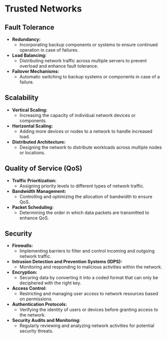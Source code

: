 # Trusted Networks

## Fault Tolerance
- **Redundancy:**
  - Incorporating backup components or systems to ensure continued operation in case of failures.
- **Load Balancing:**
  - Distributing network traffic across multiple servers to prevent overload and enhance fault tolerance.
- **Failover Mechanisms:**
  - Automatic switching to backup systems or components in case of a failure.

## Scalability
- **Vertical Scaling:**
  - Increasing the capacity of individual network devices or components.
- **Horizontal Scaling:**
  - Adding more devices or nodes to a network to handle increased load.
- **Distributed Architecture:**
  - Designing the network to distribute workloads across multiple nodes or locations.

## Quality of Service (QoS)
- **Traffic Prioritization:**
  - Assigning priority levels to different types of network traffic.
- **Bandwidth Management:**
  - Controlling and optimizing the allocation of bandwidth to ensure QoS.
- **Packet Scheduling:**
  - Determining the order in which data packets are transmitted to enhance QoS.

## Security
- **Firewalls:**
  - Implementing barriers to filter and control incoming and outgoing network traffic.
- **Intrusion Detection and Prevention Systems (IDPS):**
  - Monitoring and responding to malicious activities within the network.
- **Encryption:**
  - Securing data by converting it into a coded format that can only be deciphered with the right key.
- **Access Control:**
  - Restricting and managing user access to network resources based on permissions.
- **Authentication Protocols:**
  - Verifying the identity of users or devices before granting access to the network.
- **Security Audits and Monitoring:**
  - Regularly reviewing and analyzing network activities for potential security threats.
